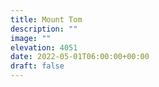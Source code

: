 ```yaml
---
title: Mount Tom 
description: ""
image: ""
elevation: 4051
date: 2022-05-01T06:00:00+00:00
draft: false
---
```

